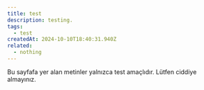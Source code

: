 ```yaml
---
title: test
description: testing.
tags:
  - test
createdAt: 2024-10-10T18:40:31.940Z
related:
  - nothing
---
```


Bu sayfafa yer alan metinler yalnızca test amaçlıdır. Lütfen ciddiye almayınız. 
